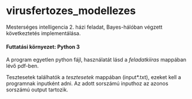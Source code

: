 # virusfertozes_modellezes
Mesterséges intelligencia 2. házi feladat, Bayes-hálóban végzett következtetés implementálása.

#### Futtatási környezet: Python 3
A program egyetlen python fájl, használatát lásd a *feladatkiiras* mappában lévő pdf-ben.

Tesztesetek találhatók a *tesztesetek* mappában (input*.txt), ezeket kell a programnak inputként adni. Az adott sorszámú inputhoz az azonos sorszámú output tartozik.
